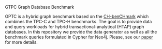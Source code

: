 GTPC Graph Database Benchmark

GPTC is a hybrid graph benchmark based on the [CH-benCHmark](https://db.in.tum.de/research/projects/CHbenCHmark/index.shtml) which combines the TPC-C and TPC-H benchmarks. The goal is to provide data and query workloads for hybrid transactional-analytical (HTAP) graph databases. 
In this repository we provide the data generator as well as all the benchmark queries formulated in Cypher for Neo4j. Please, see our [paper](https://doi.org/10.18420/BTW2023-05) for more details.

